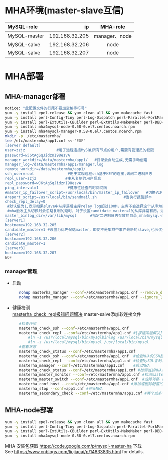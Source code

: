 # MHA环境(master-slave互信)
| MySQL-role    | ip             | MHA-role |
| :-----| ----: | :----:         |
| MySQL-master  | 192.168.32.205 | manager、node |
| MySQL-salve   | 192.168.32.206 | node |
| MySQL-salve   | 192.168.32.207 | node |

# MHA部署
## MHA-manager部署
```bash
notice: "此配置文件的行尾不要加空格等符号"
yum -y install epel-release && yum clean all && yum makecache fast
yum -y install perl-Config-Tiny perl-Log-Dispatch perl-Parallel-ForkManager perl-Time-HiRes
yum -y install perl-ExtUtils-CBuilder perl-ExtUtils-MakeMaker perl-DBD-MySQL perl-devel perl-CPAN
yum -y install mha4mysql-node-0.58-0.el7.centos.noarch.rpm
yum -y install mha4mysql-manager-0.58-0.el7.centos.noarch.rpm
mkdir -p  /etc/mastermha/
tee /etc/mastermha/app1.cnf <<-'EOF'
[server default]
user=zzjz              #用于远程连接MySQL所有节点的用户,需要有管理员的权限
password=wJ6tAgSqJidznI98esvA
manager_workdir=/data/mastermha/app1/   #目录会自动生成,无需手动创建
manager_log=/data/mastermha/app1/manager.log
remote_workdir=/data/mastermha/app1/
ssh_user=root               #用于实现远程ssh基于KEY的连接,访问二进制日志
repl_user=zzjz             #主从复制的用户信息
repl_password=wJ6tAgSqJidznI98esvA
ping_interval=1             #健康性检查的时间间隔
#master_ip_failover_script=/usr/local/bin/master_ip_failover   #切换VIP的perl脚本
#report_script=/usr/local/bin/sendmail.sh            #当执行报警脚本
check_repl_delay=0    
 #默认值为1,表示如果slave中从库落后主库relay log超过100M，主库不会选择这个从库为新的master，因为这个从库进行恢复需要很长的时间.通过设置参数check_repl_delay=0，
 #mha触发主从切换时会忽略复制的延时，对于设置candidate_master=1的从库非常有用，这样确保这个从库一定能成为最新的master
master_binlog_dir=/var/lib/mysql      #指定二进制日志存放的目录,mha4mysql-manager-0.58必须指定,之前版本不需要指定
[server1]
hostname=192.168.32.205
candidate_master=1 #设置为优先候选master，即使不是集群中事件最新的slave,也会优先当master
[server2]
hostname=192.168.32.206
candidate_master=1
[server3]
hostname=192.168.32.207
EOF
```
### manager管理
   * 启动  
     ```bash
        nohup masterha_manager --conf=/etc/mastermha/app1.cnf --remove_dead_master_conf --ignore_last_failover   >/etc/mastermha/mha.log < /dev/null 2>&1 &  
        nohup masterha_manager --conf=/etc/mastermha/app1.cnf --ignore_last_failover < /dev/null > /etc/mastermha/mha.log 2>&1 &  
     ```
   * 健康检测   
     [masterha_check_repl报错问题解决](https://www.cnblogs.com/weifeng1463/p/8682636.html) master-salve添加软连接文件  
     ```bash
        #检查环境
        masterha_check_ssh --conf=/etc/mastermha/app1.cnf
        masterha_check_repl --conf=/etc/mastermha/app1.cnf #[报错问题解决]
            #ln -s /usr/local/mysql/bin/mysqlbinlog /usr/local/bin/mysqlbinlog
            #ln -s /usr/local/mysql/bin/mysql /usr/local/bin/mysql
        #查看状态
        masterha_check_status --conf=/etc/mastermha/app1.cnf
        masterha_check_ssh --conf=/etc/mastermha/app1.cnf  #检查MHA的SSH配置状况
        masterha_check_repl --conf=/etc/mastermha/app1.cnf #检查MySQL复制状况
        masterha_manager --conf=/etc/mastermha/app1.cnf    #启动MHA
        masterha_check_status --conf=/etc/mastermha/app1.cnf #检测当前MHA运行状态
        masterha_master_monitor --conf=/etc/mastermha/app1.cnf #检测master是否宕机
        masterha_master_switch --conf=/etc/mastermha/app1.cnf  #故障转移（自动或手动）
        masterha_conf_host --conf=/etc/mastermha/app1.cnf #添加或删除配置的server信息
        masterha_stop --conf=app1.cnf #停止MHA
        masterha_secondary_check --conf=/etc/mastermha/app1.cnf #两个或多个网络线路检查MySQL主服务器的可用
     ```

## MHA-node部署
```bash
yum -y install epel-release && yum clean all && yum makecache fast
yum -y install perl-Config-Tiny perl-Log-Dispatch perl-Parallel-ForkManager perl-Time-HiRes
yum -y install perl-ExtUtils-CBuilder perl-ExtUtils-MakeMaker perl-DBD-MySQL perl-devel perl-CPAN
yum -y install mha4mysql-node-0.58-0.el7.centos.noarch.rpm
```


MHA 安装包获取    https://code.google.com/p/mysql-master-ha 下载  
See https://www.cnblogs.com/liujiacai/p/14833835.html  for details.
